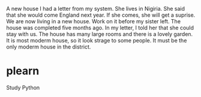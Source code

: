 A new house
I had a letter from my system. She lives in Nigiria. She said that she would come England next year. If she comes, she will get a suprise. We are now living in a new house. Work on it before my sister left. The house was completed five months ago. In my letter, I told her that she could stay with us. The house has many large rooms and there is a lovely garden. It is most moderm house, so it look strage to some people. It must be the only moderm house in the district.

# plearn
Study Python
